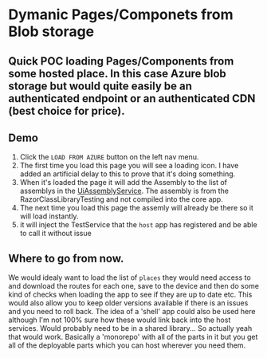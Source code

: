 # Dymanic Pages/Componets from Blob storage

## Quick POC loading Pages/Components from some hosted place. In this case Azure blob storage but would quite easily be an authenticated endpoint or an authenticated CDN (best choice for price).

## Demo 
1) Click the `LOAD FROM AZURE` button on the left nav menu.
2) The first time you load this page you will see a loading icon. I have added an artificial delay to this to prove that it's doing something. 
3) When it's loaded the page it will add the Assembly to the list of assemblys in the [UiAssemblyService](DynamicBlazorUi/Services/UiAssemblyService.cs). The assembly is from the RazorClassLibraryTesting and not compiled into the core app.
4) The next time you load this page the assemly will already be there so it will load instantly.
5) it will inject the TestService that the `host` app has registered and be able to call it without issue
## Where to go from now. 

We would idealy want to load the list of `places` they would need access to and download the routes for each one, save to the device and then do some kind of checks when loading the app to see if they are up to date etc. This would also allow you to keep older versions available if there is an issues and you need to roll back. The idea of a 'shell' app could also be used here although I'm not 100% sure how these would link back into the host services. Would probably need to be in a shared library... So actually yeah that would work. Basically a 'monorepo' with all of the parts in it but you get all of the deployable parts which you can host wherever you need them. 
